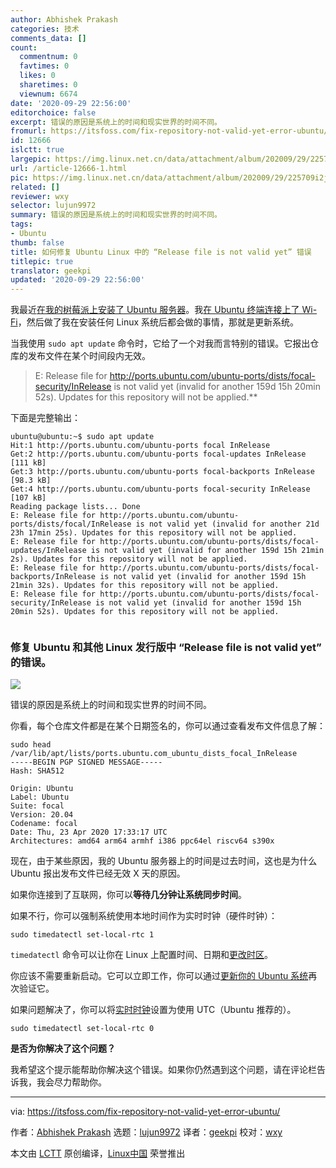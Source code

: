 ```yaml
---
author: Abhishek Prakash
categories: 技术
comments_data: []
count:
  commentnum: 0
  favtimes: 0
  likes: 0
  sharetimes: 0
  viewnum: 6674
date: '2020-09-29 22:56:00'
editorchoice: false
excerpt: 错误的原因是系统上的时间和现实世界的时间不同。
fromurl: https://itsfoss.com/fix-repository-not-valid-yet-error-ubuntu/
id: 12666
islctt: true
largepic: https://img.linux.net.cn/data/attachment/album/202009/29/225709i2j2pqrv2czhqc4q.png
url: /article-12666-1.html
pic: https://img.linux.net.cn/data/attachment/album/202009/29/225709i2j2pqrv2czhqc4q.png.thumb.jpg
related: []
reviewer: wxy
selector: lujun9972
summary: 错误的原因是系统上的时间和现实世界的时间不同。
tags:
- Ubuntu
thumb: false
title: 如何修复 Ubuntu Linux 中的 “Release file is not valid yet” 错误
titlepic: true
translator: geekpi
updated: '2020-09-29 22:56:00'
---
```


我最近[在我的树莓派上安装了 Ubuntu 服务器](https://itsfoss.com/install-ubuntu-server-raspberry-pi/)。我[在 Ubuntu 终端连接上了 Wi-Fi](https://itsfoss.com/connect-wifi-terminal-ubuntu/)，然后做了我在安装任何 Linux 系统后都会做的事情，那就是更新系统。


当我使用 `sudo apt update` 命令时，它给了一个对我而言特别的错误。它报出仓库的发布文件在某个时间段内无效。



> 
> E: Release file for <http://ports.ubuntu.com/ubuntu-ports/dists/focal-security/InRelease> is not valid yet (invalid for another 159d 15h 20min 52s). Updates for this repository will not be applied.\*\*
> 
> 
> 


下面是完整输出：



```
ubuntu@ubuntu:~$ sudo apt update
Hit:1 http://ports.ubuntu.com/ubuntu-ports focal InRelease    
Get:2 http://ports.ubuntu.com/ubuntu-ports focal-updates InRelease [111 kB]                           
Get:3 http://ports.ubuntu.com/ubuntu-ports focal-backports InRelease [98.3 kB]      
Get:4 http://ports.ubuntu.com/ubuntu-ports focal-security InRelease [107 kB]                     
Reading package lists... Done
E: Release file for http://ports.ubuntu.com/ubuntu-ports/dists/focal/InRelease is not valid yet (invalid for another 21d 23h 17min 25s). Updates for this repository will not be applied.
E: Release file for http://ports.ubuntu.com/ubuntu-ports/dists/focal-updates/InRelease is not valid yet (invalid for another 159d 15h 21min 2s). Updates for this repository will not be applied.
E: Release file for http://ports.ubuntu.com/ubuntu-ports/dists/focal-backports/InRelease is not valid yet (invalid for another 159d 15h 21min 32s). Updates for this repository will not be applied.
E: Release file for http://ports.ubuntu.com/ubuntu-ports/dists/focal-security/InRelease is not valid yet (invalid for another 159d 15h 20min 52s). Updates for this repository will not be applied.


```

### 修复 Ubuntu 和其他 Linux 发行版中 “Release file is not valid yet” 的错误。


![](/data/attachment/album/202009/29/225709i2j2pqrv2czhqc4q.png)


错误的原因是系统上的时间和现实世界的时间不同。


你看，每个仓库文件都是在某个日期签名的，你可以通过查看发布文件信息了解：



```
sudo head /var/lib/apt/lists/ports.ubuntu.com_ubuntu_dists_focal_InRelease
-----BEGIN PGP SIGNED MESSAGE-----
Hash: SHA512

Origin: Ubuntu
Label: Ubuntu
Suite: focal
Version: 20.04
Codename: focal
Date: Thu, 23 Apr 2020 17:33:17 UTC
Architectures: amd64 arm64 armhf i386 ppc64el riscv64 s390x

```

现在，由于某些原因，我的 Ubuntu 服务器上的时间是过去时间，这也是为什么 Ubuntu 报出发布文件已经无效 X 天的原因。


如果你连接到了互联网，你可以**等待几分钟让系统同步时间**。


如果不行，你可以强制系统使用本地时间作为实时时钟（硬件时钟）：



```
sudo timedatectl set-local-rtc 1

```

`timedatectl` 命令可以让你在 Linux 上配置时间、日期和[更改时区](https://itsfoss.com/change-timezone-ubuntu/)。


你应该不需要重新启动。它可以立即工作，你可以通过[更新你的 Ubuntu 系统](https://itsfoss.com/update-ubuntu/)再次验证它。


如果问题解决了，你可以将[实时时钟](https://www.computerhope.com/jargon/r/rtc.htm)设置为使用 UTC（Ubuntu 推荐的）。



```
sudo timedatectl set-local-rtc 0

```

**是否为你解决了这个问题？**


我希望这个提示能帮助你解决这个错误。如果你仍然遇到这个问题，请在评论栏告诉我，我会尽力帮助你。




---


via: <https://itsfoss.com/fix-repository-not-valid-yet-error-ubuntu/>


作者：[Abhishek Prakash](https://itsfoss.com/author/abhishek/) 选题：[lujun9972](https://github.com/lujun9972) 译者：[geekpi](https://github.com/geekpi) 校对：[wxy](https://github.com/wxy)


本文由 [LCTT](https://github.com/LCTT/TranslateProject) 原创编译，[Linux中国](https://linux.cn/) 荣誉推出